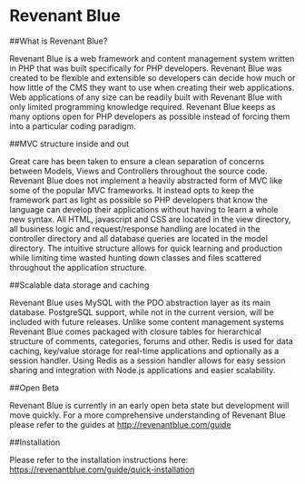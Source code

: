 # Revenant Blue

##What is Revenant Blue?

Revenant Blue is a web framework and content management system written in PHP that was built specifically for PHP developers. Revenant Blue was created to be flexible and extensible so developers can decide how much or how little of the CMS they want to use when creating their web applications. Web applications of any size can be readily built with Revenant Blue with only limited programming knowledge required. Revenant Blue keeps as many options open for PHP developers as possible instead of forcing them into a particular coding paradigm.

##MVC structure inside and out

Great care has been taken to ensure a clean separation of concerns between Models, Views and Controllers throughout the source code. Revenant Blue does not implement a heavily abstracted form of MVC like some of the popular MVC frameworks. It instead opts to keep the framework part as light as possible so PHP developers that know the language can develop their applications without having to learn a whole new syntax. All HTML, javascript and CSS are located in the view directory, all business logic and request/response handling are located in the controller directory and all database queries are located in the model directory. The intuitive structure allows for quick learning and production while limiting time wasted hunting down classes and files scattered throughout the application structure.

##Scalable data storage and caching

Revenant Blue uses MySQL with the PDO abstraction layer as its main database. PostgreSQL support, while not in the current version, will be included with future releases. Unlike some content management systems Revenant Blue comes packaged with closure tables for hierarchical structure of comments, categories, forums and other. Redis is used for data caching, key/value storage for real-time applications and optionally as a session handler. Using Redis as a session handler allows for easy session sharing and integration with Node.js applications and easier scalability.

##Open Beta

Revenant Blue is currently in an early open beta state but development will move quickly. For a more comprehensive understanding of Revenant Blue please refer to the guides at http://revenantblue.com/guide

##Installation

Please refer to the installation instructions here: https://revenantblue.com/guide/quick-installation
